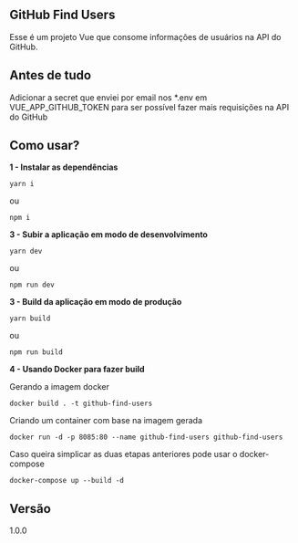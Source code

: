 ## GitHub Find Users

Esse é um projeto Vue que consome informações de usuários na API do GitHub.

## Antes de tudo

Adicionar a secret que enviei por email nos \*.env em VUE_APP_GITHUB_TOKEN para ser possível fazer mais requisições na API do GitHub

## Como usar?

**1 - Instalar as dependências**

```
yarn i
```

ou

```
npm i
```

**3 - Subir a aplicação em modo de desenvolvimento**

```
yarn dev
```

ou

```
npm run dev
```

**3 - Build da aplicação em modo de produção**

```
yarn build
```

ou

```
npm run build
```

**4 - Usando Docker para fazer build**

Gerando a imagem docker

```
docker build . -t github-find-users
```

Criando um container com base na imagem gerada

```
docker run -d -p 8085:80 --name github-find-users github-find-users
```

Caso queira simplicar as duas etapas anteriores pode usar o docker-compose

```
docker-compose up --build -d
```

## Versão

1.0.0
